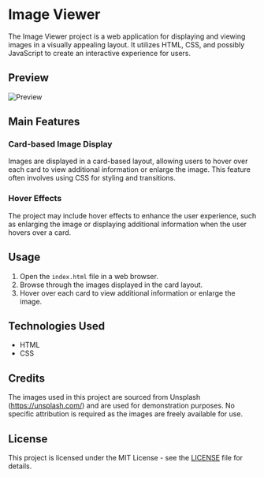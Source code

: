 # Image Viewer

The Image Viewer project is a web application for displaying and viewing images in a visually appealing layout. It utilizes HTML, CSS, and possibly JavaScript to create an interactive experience for users.

## Preview
![Preview](https://github.com/TechTrooperAayush/Expand-Imgs-HtmlCss-Project/blob/5dc092ef4e817155b022f3a66d8d630d1a322073/Expand%20Imgs/Preview.png)

## Main Features

### Card-based Image Display
Images are displayed in a card-based layout, allowing users to hover over each card to view additional information or enlarge the image. This feature often involves using CSS for styling and transitions.

### Hover Effects
The project may include hover effects to enhance the user experience, such as enlarging the image or displaying additional information when the user hovers over a card.

## Usage
1. Open the `index.html` file in a web browser.
2. Browse through the images displayed in the card layout.
3. Hover over each card to view additional information or enlarge the image.

## Technologies Used
- HTML
- CSS

## Credits
The images used in this project are sourced from Unsplash (https://unsplash.com/) and are used for demonstration purposes. No specific attribution is required as the images are freely available for use.

## License
This project is licensed under the MIT License - see the [LICENSE](LICENSE) file for details.
